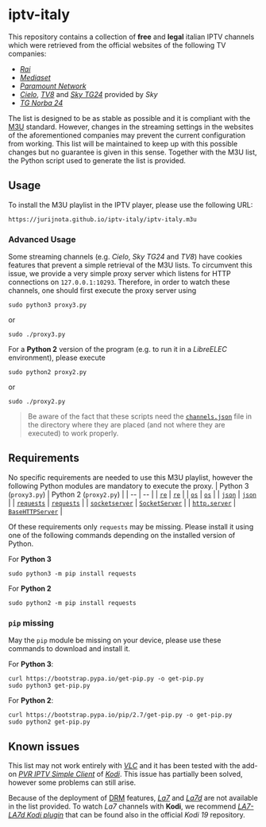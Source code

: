 # iptv-italy
This repository contains a collection of **free** and **legal** italian IPTV channels which were retrieved from the official websites of the following TV companies:
- [*Rai*](https://www.raiplay.it/dirette)
- [*Mediaset*](https://www.mediasetplay.mediaset.it/diretta)
- [*Paramount Network*](https://www.paramountnetwork.it/diretta-tv/wp5pr2)
- [*Cielo*](https://www.cielotv.it/streaming.html), [*TV8*](https://tv8.it/streaming.html?zoneid=menu_streaming) and [*Sky TG24*](https://video.sky.it/diretta/tg24) provided by *Sky*
- [*TG Norba 24*](http://www.norbaonline.it/live.php?diretta=tgnorba)

The list is designed to be as stable as possible and it is compliant with the [M3U](https://en.wikipedia.org/wiki/M3U) standard. However, changes in the streaming settings in the websites of the aforementioned companies may prevent the current configuration from working. This list will be maintained to keep up with this possible changes but no guarantee is given in this sense. Together with the M3U list, the Python script used to generate the list is provided.

## Usage
To install the M3U playlist in the IPTV player, please use the following URL:
```
https://jurijnota.github.io/iptv-italy/iptv-italy.m3u
```

### Advanced Usage
Some streaming channels (e.g. *Cielo*, *Sky TG24* and *TV8*) have cookies features that prevent a simple retrieval of the M3U lists. To circumvent this issue, we provide a very simple proxy server which listens for HTTP connections on `127.0.0.1:10293`. Therefore, in order to watch these channels, one should first execute the proxy server using
```
sudo python3 proxy3.py
```
or
```
sudo ./proxy3.py
```
For a **Python 2** version of the program (e.g. to run it in a *LibreELEC* environment), please execute
```
sudo python2 proxy2.py
```
or
```
sudo ./proxy2.py
```
> Be aware of the fact that these scripts need the [`channels.json`](https://github.com/jurijnota/iptv-italy/blob/main/channels.json) file in the directory where they are placed (and not where they are executed) to work properly.

## Requirements
No specific requirements are needed to use this M3U playlist, however the following Python modules are mandatory to execute the proxy.
| Python 3 (`proxy3.py`) | Python 2 (`proxy2.py`) |
| -- | -- |
| [`re`](https://docs.python.org/3/library/re.html) | [`re`](https://docs.python.org/2.7/library/re.html) |
| [`os`](https://docs.python.org/3.9/library/os.html) | [`os`](https://docs.python.org/2.7/library/os.html) |
| [`json`](https://docs.python.org/3.9/library/json.html) | [`json`](https://docs.python.org/2.7/library/json.html) |
| [`requests`](https://docs.python-requests.org/en/master/index.html) | [`requests`](https://docs.python-requests.org/en/master/index.html) |
| [`socketserver`](https://docs.python.org/3.9/library/socketserver.html) | [`SocketServer`](https://docs.python.org/2.7/library/socketserver.html) |
| [`http.server`](https://docs.python.org/3.9/library/http.server.html) | [`BaseHTTPServer`](https://docs.python.org/2.7/library/basehttpserver.html) |

Of these requirements only `requests` may be missing. Please install it using one of the following commands depending on the installed version of Python.

For **Python 3**
```
sudo python3 -m pip install requests
```
For **Python 2**
```
sudo python2 -m pip install requests
```

### `pip` missing
May the `pip` module be missing on your device, please use these commands to download and install it.

For **Python 3**:
```
curl https://bootstrap.pypa.io/get-pip.py -o get-pip.py
sudo python3 get-pip.py
```
For **Python 2**:
```
curl https://bootstrap.pypa.io/pip/2.7/get-pip.py -o get-pip.py
sudo python2 get-pip.py
```

## Known issues
This list may not work entirely with [*VLC*](https://www.videolan.org/vlc/) and it has been tested with the add-on [*PVR IPTV Simple Client*](https://kodi.wiki/view/Add-on:PVR_IPTV_Simple_Client) of [*Kodi*](https://kodi.tv/). This issue has partially been solved, however some problems can still arise.

Because of the deployment of [DRM](https://it.wikipedia.org/wiki/Digital_rights_management) features, [*La7*](https://www.la7.it/dirette-tv) and [*La7d*](https://www.la7.it/live-la7d) are not available in the list provided. To watch *La7* channels with **Kodi**, we recommend [*LA7-LA7d Kodi plugin*](https://github.com/luivit/plugin.video.rivedila7) that can be found also in the official *Kodi 19* repository.
